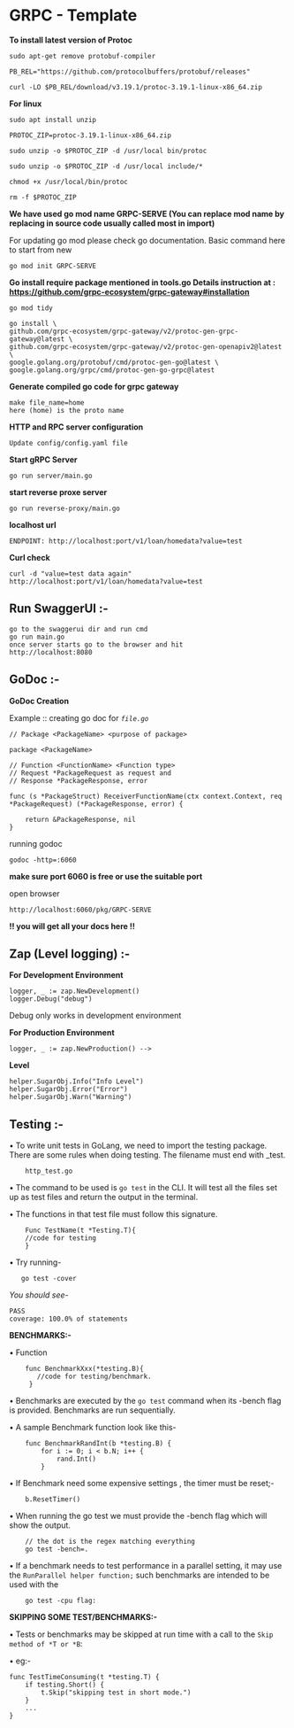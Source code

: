# GRPC - Template

**To install latest version of Protoc**

    sudo apt-get remove protobuf-compiler

    PB_REL="https://github.com/protocolbuffers/protobuf/releases"

    curl -LO $PB_REL/download/v3.19.1/protoc-3.19.1-linux-x86_64.zip

**For linux**

    sudo apt install unzip

    PROTOC_ZIP=protoc-3.19.1-linux-x86_64.zip

    sudo unzip -o $PROTOC_ZIP -d /usr/local bin/protoc

    sudo unzip -o $PROTOC_ZIP -d /usr/local include/*

    chmod +x /usr/local/bin/protoc

    rm -f $PROTOC_ZIP

**We have used go mod name GRPC-SERVE (You can replace mod name by replacing in source code usually called most in import)**

For updating go mod please check go documentation. Basic command here to start from new

    go mod init GRPC-SERVE

__Go install require package mentioned in tools.go Details instruction at : https://github.com/grpc-ecosystem/grpc-gateway#installation__

    go mod tidy

    go install \
    github.com/grpc-ecosystem/grpc-gateway/v2/protoc-gen-grpc-gateway@latest \
    github.com/grpc-ecosystem/grpc-gateway/v2/protoc-gen-openapiv2@latest \
    google.golang.org/protobuf/cmd/protoc-gen-go@latest \
    google.golang.org/grpc/cmd/protoc-gen-go-grpc@latest

**Generate compiled go code for grpc gateway**

    make file_name=home
    here (home) is the proto name

**HTTP and RPC server configuration**

    Update config/config.yaml file

**Start gRPC Server**

    go run server/main.go

**start reverse proxe server**

    go run reverse-proxy/main.go


**localhost url**

    ENDPOINT: http://localhost:port/v1/loan/homedata?value=test

  
**Curl check**

    curl -d "value=test data again" http://localhost:port/v1/loan/homedata?value=test

  

## Run SwaggerUI :-

    go to the swaggerui dir and run cmd
    go run main.go
    once server starts go to the browser and hit 
    http://localhost:8080

## GoDoc :-

**GoDoc Creation**

Example :: creating go doc for _``file.go``_

    // Package <PackageName> <purpose of package>

    package <PackageName>

    // Function <FunctionName> <Function type>
    // Request *PackageRequest as request and 
    // Response *PackageResponse, error

    func (s *PackageStruct) ReceiverFunctionName(ctx context.Context, req *PackageRequest) (*PackageResponse, error) {

        return &PackageResponse, nil
    }

running godoc

    godoc -http=:6060

**make sure port 6060 is free or use the suitable port**

open browser

    http://localhost:6060/pkg/GRPC-SERVE

**!! you will get all your docs here !!**


## Zap (Level logging) :-

**For Development Environment**

    logger, _ := zap.NewDevelopment()
    logger.Debug("debug")

Debug only works in development environment

**For Production Environment**

    logger, _ := zap.NewProduction() -->

**Level**

    helper.SugarObj.Info("Info Level")
    helper.SugarObj.Error("Error")
    helper.SugarObj.Warn("Warning")


## Testing :-

• To write unit tests in GoLang, we need to import the testing package. There are some rules when doing testing. The filename must end with _test.

        http_test.go

• The command to be used is ``go test`` in the CLI. It will test all the files set up as test files and return the output in the terminal.

• The functions in that test file must follow this signature.

        Func TestName(t *Testing.T){
        //code for testing
        }

• Try running-

       go test -cover

_You should see-_

    PASS
    coverage: 100.0% of statements

**BENCHMARKS:-**

• Function 

        func BenchmarkXxx(*testing.B){
           //code for testing/benchmark.
         }

• Benchmarks are executed by the ``go test`` command when its -bench flag is provided. Benchmarks are run sequentially.

• A sample Benchmark function look like this-

        func BenchmarkRandInt(b *testing.B) {
            for i := 0; i < b.N; i++ {
                rand.Int()
            }

• If Benchmark need some expensive settings , the timer must be reset;-

        b.ResetTimer()  

• When running the go test we must provide the -bench flag which will show the output.

        // the dot is the regex matching everything
        go test -bench=.    
    
• If a benchmark needs to test performance in a parallel setting, it may use the ``RunParallel helper function;`` such benchmarks are intended to be used with the 

        go test -cpu flag:

**SKIPPING SOME TEST/BENCHMARKS:-**

• Tests or benchmarks may be skipped at run time with a call to the ``Skip method of *T or *B``:

• eg:-

    func TestTimeConsuming(t *testing.T) {
        if testing.Short() {
            t.Skip("skipping test in short mode.")
        }
        ...
    }
